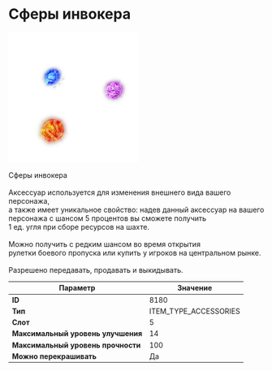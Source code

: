 # Сферы инвокера

![Item Image](../img/8180.webp?raw=true)

Сферы инвокера<br><br>Аксессуар используется для изменения внешнего вида вашего персонажа,<br>а также имеет уникальное свойство: надев данный аксессуар на вашего<br>персонажа с шансом 5 процентов вы сможете получить<br>1 ед. угля при сборе ресурсов на шахте.<br><br>Можно получить с редким шансом во время открытия <br>рулетки боевого пропуска или купить у игроков на центральном рынке.<br><br>Разрешено передавать, продавать и выкидывать.


| Параметр | Значение |
|----------|----------|
| **ID** | 8180 |
| **Тип** | ITEM_TYPE_ACCESSORIES |
| **Слот** | 5 |
| **Максимальный уровень улучшения** | 14 |
| **Максимальный уровень прочности** | 100 |
| **Можно перекрашивать** | Да |

